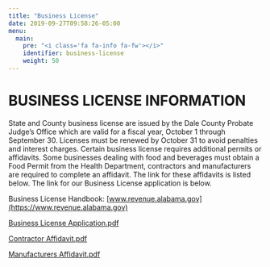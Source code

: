 ```yaml
---
title: "Business License"
date: 2019-09-27T09:58:26-05:00
menu:
  main:
    pre: "<i class='fa fa-info fa-fw'></i>"
    identifier: business-license
    weight: 50
---
```

# BUSINESS LICENSE INFORMATION

State and County business license are issued by the Dale County Probate Judge’s Office which are valid for a fiscal year, October 1 through September 30. Licenses must be renewed by October 31 to avoid penalties and interest charges. Certain business license requires additional permits or affidavits. Some businesses dealing with food and beverages must obtain a Food Permit from the Health Department, contractors and manufacturers are required to complete an affidavit. The link for these affidavits is listed below. The link for our Business License application is below.

Business License Handbook: [www.revenue.alabama.gov](https://www.revenue.alabama.gov)

[Business License Application.pdf](/pdfs/BusinessLicenseApplication.pdf)

[Contractor Affidavit.pdf](/pdfs/ContractorAffidavit.pdf)

[Manufacturers Affidavit.pdf](/pdfs/ManufacturersAffidavit.pdf)
